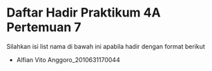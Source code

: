 # Daftar Hadir Praktikum 4A Pertemuan 7
Silahkan isi list nama di bawah ini apabila hadir dengan format berikut
- Alfian Vito Anggoro_2010631170044
